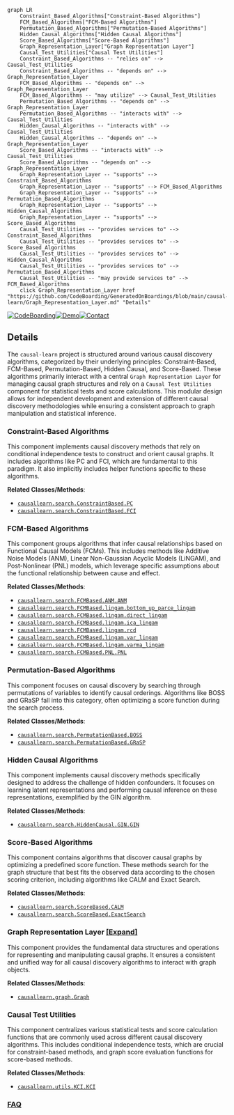 ```mermaid
graph LR
    Constraint_Based_Algorithms["Constraint-Based Algorithms"]
    FCM_Based_Algorithms["FCM-Based Algorithms"]
    Permutation_Based_Algorithms["Permutation-Based Algorithms"]
    Hidden_Causal_Algorithms["Hidden Causal Algorithms"]
    Score_Based_Algorithms["Score-Based Algorithms"]
    Graph_Representation_Layer["Graph Representation Layer"]
    Causal_Test_Utilities["Causal Test Utilities"]
    Constraint_Based_Algorithms -- "relies on" --> Causal_Test_Utilities
    Constraint_Based_Algorithms -- "depends on" --> Graph_Representation_Layer
    FCM_Based_Algorithms -- "depends on" --> Graph_Representation_Layer
    FCM_Based_Algorithms -- "may utilize" --> Causal_Test_Utilities
    Permutation_Based_Algorithms -- "depends on" --> Graph_Representation_Layer
    Permutation_Based_Algorithms -- "interacts with" --> Causal_Test_Utilities
    Hidden_Causal_Algorithms -- "interacts with" --> Causal_Test_Utilities
    Hidden_Causal_Algorithms -- "depends on" --> Graph_Representation_Layer
    Score_Based_Algorithms -- "interacts with" --> Causal_Test_Utilities
    Score_Based_Algorithms -- "depends on" --> Graph_Representation_Layer
    Graph_Representation_Layer -- "supports" --> Constraint_Based_Algorithms
    Graph_Representation_Layer -- "supports" --> FCM_Based_Algorithms
    Graph_Representation_Layer -- "supports" --> Permutation_Based_Algorithms
    Graph_Representation_Layer -- "supports" --> Hidden_Causal_Algorithms
    Graph_Representation_Layer -- "supports" --> Score_Based_Algorithms
    Causal_Test_Utilities -- "provides services to" --> Constraint_Based_Algorithms
    Causal_Test_Utilities -- "provides services to" --> Score_Based_Algorithms
    Causal_Test_Utilities -- "provides services to" --> Hidden_Causal_Algorithms
    Causal_Test_Utilities -- "provides services to" --> Permutation_Based_Algorithms
    Causal_Test_Utilities -- "may provide services to" --> FCM_Based_Algorithms
    click Graph_Representation_Layer href "https://github.com/CodeBoarding/GeneratedOnBoardings/blob/main/causal-learn/Graph_Representation_Layer.md" "Details"
```

[![CodeBoarding](https://img.shields.io/badge/Generated%20by-CodeBoarding-9cf?style=flat-square)](https://github.com/CodeBoarding/GeneratedOnBoardings)[![Demo](https://img.shields.io/badge/Try%20our-Demo-blue?style=flat-square)](https://www.codeboarding.org/demo)[![Contact](https://img.shields.io/badge/Contact%20us%20-%20contact@codeboarding.org-lightgrey?style=flat-square)](mailto:contact@codeboarding.org)

## Details

The `causal-learn` project is structured around various causal discovery algorithms, categorized by their underlying principles: Constraint-Based, FCM-Based, Permutation-Based, Hidden Causal, and Score-Based. These algorithms primarily interact with a central `Graph Representation Layer` for managing causal graph structures and rely on a `Causal Test Utilities` component for statistical tests and score calculations. This modular design allows for independent development and extension of different causal discovery methodologies while ensuring a consistent approach to graph manipulation and statistical inference.

### Constraint-Based Algorithms
This component implements causal discovery methods that rely on conditional independence tests to construct and orient causal graphs. It includes algorithms like PC and FCI, which are fundamental to this paradigm. It also implicitly includes helper functions specific to these algorithms.


**Related Classes/Methods**:

- <a href="https://github.com/py-why/causal-learn/blob/main/causallearn/search/ConstraintBased/PC.py" target="_blank" rel="noopener noreferrer">`causallearn.search.ConstraintBased.PC`</a>
- <a href="https://github.com/py-why/causal-learn/blob/main/causallearn/search/ConstraintBased/FCI.py" target="_blank" rel="noopener noreferrer">`causallearn.search.ConstraintBased.FCI`</a>


### FCM-Based Algorithms
This component groups algorithms that infer causal relationships based on Functional Causal Models (FCMs). This includes methods like Additive Noise Models (ANM), Linear Non-Gaussian Acyclic Models (LiNGAM), and Post-Nonlinear (PNL) models, which leverage specific assumptions about the functional relationship between cause and effect.


**Related Classes/Methods**:

- <a href="https://github.com/py-why/causal-learn/blob/main/causallearn/search/FCMBased/ANM/ANM.py" target="_blank" rel="noopener noreferrer">`causallearn.search.FCMBased.ANM.ANM`</a>
- <a href="https://github.com/py-why/causal-learn/blob/main/causallearn/search/FCMBased/lingam/bottom_up_parce_lingam.py" target="_blank" rel="noopener noreferrer">`causallearn.search.FCMBased.lingam.bottom_up_parce_lingam`</a>
- <a href="https://github.com/py-why/causal-learn/blob/main/causallearn/search/FCMBased/lingam/direct_lingam.py" target="_blank" rel="noopener noreferrer">`causallearn.search.FCMBased.lingam.direct_lingam`</a>
- <a href="https://github.com/py-why/causal-learn/blob/main/causallearn/search/FCMBased/lingam/ica_lingam.py" target="_blank" rel="noopener noreferrer">`causallearn.search.FCMBased.lingam.ica_lingam`</a>
- <a href="https://github.com/py-why/causal-learn/blob/main/causallearn/search/FCMBased/lingam/rcd.py" target="_blank" rel="noopener noreferrer">`causallearn.search.FCMBased.lingam.rcd`</a>
- <a href="https://github.com/py-why/causal-learn/blob/main/causallearn/search/FCMBased/lingam/var_lingam.py" target="_blank" rel="noopener noreferrer">`causallearn.search.FCMBased.lingam.var_lingam`</a>
- <a href="https://github.com/py-why/causal-learn/blob/main/causallearn/search/FCMBased/lingam/varma_lingam.py" target="_blank" rel="noopener noreferrer">`causallearn.search.FCMBased.lingam.varma_lingam`</a>
- <a href="https://github.com/py-why/causal-learn/blob/main/causallearn/search/FCMBased/PNL/PNL.py" target="_blank" rel="noopener noreferrer">`causallearn.search.FCMBased.PNL.PNL`</a>


### Permutation-Based Algorithms
This component focuses on causal discovery by searching through permutations of variables to identify causal orderings. Algorithms like BOSS and GRaSP fall into this category, often optimizing a score function during the search process.


**Related Classes/Methods**:

- <a href="https://github.com/py-why/causal-learn/blob/main/causallearn/search/PermutationBased/BOSS.py" target="_blank" rel="noopener noreferrer">`causallearn.search.PermutationBased.BOSS`</a>
- <a href="https://github.com/py-why/causal-learn/blob/main/causallearn/search/PermutationBased/GRaSP.py" target="_blank" rel="noopener noreferrer">`causallearn.search.PermutationBased.GRaSP`</a>


### Hidden Causal Algorithms
This component implements causal discovery methods specifically designed to address the challenge of hidden confounders. It focuses on learning latent representations and performing causal inference on these representations, exemplified by the GIN algorithm.


**Related Classes/Methods**:

- <a href="https://github.com/py-why/causal-learn/blob/main/causallearn/search/HiddenCausal/GIN/GIN.py" target="_blank" rel="noopener noreferrer">`causallearn.search.HiddenCausal.GIN.GIN`</a>


### Score-Based Algorithms
This component contains algorithms that discover causal graphs by optimizing a predefined score function. These methods search for the graph structure that best fits the observed data according to the chosen scoring criterion, including algorithms like CALM and Exact Search.


**Related Classes/Methods**:

- <a href="https://github.com/py-why/causal-learn/blob/main/causallearn/search/ScoreBased/CALM.py" target="_blank" rel="noopener noreferrer">`causallearn.search.ScoreBased.CALM`</a>
- <a href="https://github.com/py-why/causal-learn/blob/main/causallearn/search/ScoreBased/ExactSearch.py" target="_blank" rel="noopener noreferrer">`causallearn.search.ScoreBased.ExactSearch`</a>


### Graph Representation Layer [[Expand]](./Graph_Representation_Layer.md)
This component provides the fundamental data structures and operations for representing and manipulating causal graphs. It ensures a consistent and unified way for all causal discovery algorithms to interact with graph objects.


**Related Classes/Methods**:

- <a href="https://github.com/py-why/causal-learn/blob/main/causallearn/graph/Graph.py" target="_blank" rel="noopener noreferrer">`causallearn.graph.Graph`</a>


### Causal Test Utilities
This component centralizes various statistical tests and score calculation functions that are commonly used across different causal discovery algorithms. This includes conditional independence tests, which are crucial for constraint-based methods, and graph score evaluation functions for score-based methods.


**Related Classes/Methods**:

- <a href="https://github.com/py-why/causal-learn/blob/main/causallearn/utils/KCI/KCI.py" target="_blank" rel="noopener noreferrer">`causallearn.utils.KCI.KCI`</a>




### [FAQ](https://github.com/CodeBoarding/GeneratedOnBoardings/tree/main?tab=readme-ov-file#faq)